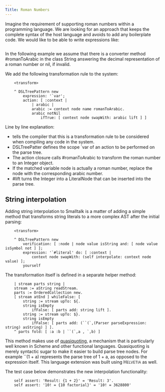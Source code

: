 ```yaml
---
Title: Roman Numbers
---
```


Imagine the requirement of supporting roman numbers within a programming language. We are looking for an approach that keeps the complete syntax of the host language and avoids to add any boilerplate code. We would like to be able to write expressions like:

```self assert: VII = III + IV.
```

In the following example we assume that there is a converter method #romanToArabic in the class String answering the decimal representation of a roman number or nil, if invalid. 

We add the following transformation rule to the system:

```RomanDSL class>>transformation
    <transform>

    ^ DSLTreePattern new 
        expression: '`var'; 
        action: [ :context | 
            | arabic | 
            arabic := context node name romanToArabic. 
            arabic notNil 
                ifTrue: [ context node swapWith: arabic lift ] ]
```

Line by line explanation:


-  <transform> tells the compiler that this is a transformation rule to be considered when compiling any code in the system.
-  DSLTreePatter defines the scope `var of an action to be performed on the parse tree.
-  The action closure calls #romanToArabic to transform the roman number to an Integer object.
-  If the matched variable node is actually a roman number, replace the node with the corresponding arabic number.
-  #lift turns the Integer into a LiteralNode that can be inserted into the parse tree.

## String interpolation

Adding string interpolation to Smalltalk is a matter of adding a simple method that transforms string literals to a more complex AST after the initial parsing:

```StringInterpolationDSL class>>stringInterpolation
    <transform>

    ^ DSLTreePattern new
        verification: [ :node | node value isString and: [ node value isSymbol not ] ];
        expression: '`#literal' do: [ :context | 
            context node swapWith: (self interpolate: context node value) ];
        yourself
```

The transformation itself is defined in a separate helper method:

```StringInterpolationDSL class>>interpolate: aString
    | stream parts string |
    stream := aString readStream.
    parts := OrderedCollection new.
    [ stream atEnd ] whileFalse: [
        string := stream upTo: ${.
        string isEmpty 
            ifFalse: [ parts add: string lift ].
        string := stream upTo: $}.
        string isEmpty
            ifFalse: [ parts add: (``(`,(Parser parseExpression: string) asString) ] ].
    ^ parts fold: [ :a :b | ``(`,a , `,b) ]
```

This method makes use of [quasiquoting](http://repository.readscheme.org/ftp/papers/pepm99/bawden.pdf), a mechanism that is particularly well known in Scheme and other functional languages. Quasiquoting is merely syntactic sugar to make it easier to build parse tree nodes. For example ``(1 \+ a) represents the parse tree of 1 \+ a, as opposed to the expression itself. This language extension was built using H<small>ELVETIA</small> as well.

The test case below demonstrates the new interpolation functionality:

```StringInterpolationTest>>testArithmetic
    self assert: 'Result: {1 + 2}' = 'Result: 3'.
    self assert: '10! = {10 factorial}' = '10! = 3628800'
```
